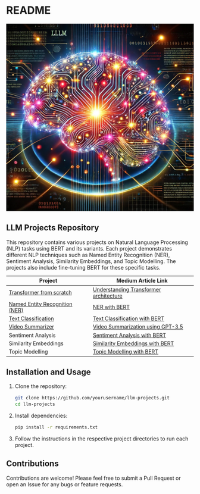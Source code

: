# README

![LLM Projects](/asset/llm.png)

## LLM Projects Repository

This repository contains various projects on Natural Language Processing (NLP) tasks using BERT and its variants. Each project demonstrates different NLP techniques such as Named Entity Recognition (NER), Sentiment Analysis, Similarity Embeddings, and Topic Modelling. The projects also include fine-tuning BERT for these specific tasks.

| Project                      | Medium Article Link                                       |
|------------------------------|-----------------------------------------------------------|
| [Transformer from scratch](https://github.com/mayuri0192/LLM-Projects/tree/main/Transformer_from_scratch)    | [Understanding Transformer architecture](https://medium.com/@0192.mayuri/understanding-transformer-architecture-a-comprehensive-guide-2c8d1330d933)  |
| [Named Entity Recognition (NER)](https://github.com/mayuri0192/LLM-Projects/tree/main/Healthcare_data_finetuning_BioBert_ClinicalBert_NER) | [NER with BERT](https://medium.com/@0192.mayuri/bert-training-and-fine-tuning-c49718d639ba)    |
| [Text Classification](https://github.com/mayuri0192/LLM-Projects/tree/main/Multiclass_textclassification_finetuning_distillbert)| [Text Classification with BERT](https://medium.com/@0192.mayuri/bert-training-and-fine-tuning-c49718d639ba) |
| [Video Summarizer](https://github.com/mayuri0192/LLM-Projects/tree/main/video_summarizer) | [Video Summarization using GPT-3.5](https://github.com/mayuri0192/LLM-Projects/blob/main/video_summarizer/README.md)|
| Sentiment Analysis             | [Sentiment Analysis with BERT](https://medium.com/link-to-sentiment-analysis-article) |
| Similarity Embeddings          | [Similarity Embeddings with BERT](https://medium.com/link-to-similarity-embeddings-article) |
| Topic Modelling                | [Topic Modelling with BERT](https://medium.com/link-to-topic-modelling-article) |


## Installation and Usage

1. Clone the repository:
   ```bash
   git clone https://github.com/yourusername/llm-projects.git
   cd llm-projects
   ```

2. Install dependencies:
   ```bash
   pip install -r requirements.txt
   ```

3. Follow the instructions in the respective project directories to run each project.

## Contributions

Contributions are welcome! Please feel free to submit a Pull Request or open an Issue for any bugs or feature requests.



